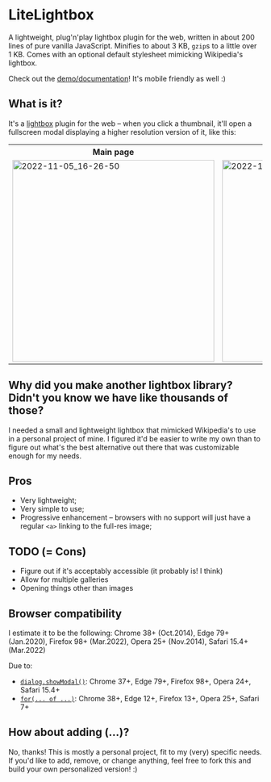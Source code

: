 # LiteLightbox
A lightweight, plug'n'play lightbox plugin for the web, written in about 200 lines of pure vanilla JavaScript.
Minifies to about 3&nbsp;KB, `gzip`s to a little over 1&nbsp;KB.
Comes with an optional default stylesheet mimicking Wikipedia's lightbox.

Check out the [demo/documentation](https://lab.avl.la/LiteLightbox/)! It's mobile friendly as well :)

## What is it?
It's a [lightbox](https://en.wikipedia.org/wiki/Lightbox_(JavaScript)) plugin for the web – when you click a thumbnail, it'll open a fullscreen modal displaying a higher resolution version of it, like this:

<table>
	<tr>
		<th>Main page</th><th>Lightbox open</th>
	</tr>
	<tr>
		<td>
			<img width="400" alt="2022-11-05_16-26-50" src="https://user-images.githubusercontent.com/1719996/200137549-27d3df60-cac0-4afa-b749-39d468cb24dd.png">
		</td>
		<td>
			<img width="400" alt="2022-11-05_16-26-59" src="https://user-images.githubusercontent.com/1719996/200137546-80fecc03-272d-4bf7-8f85-b7b86584f0f9.png">
		</td>
	</tr>
</table>

## Why did you make another lightbox library? Didn't you know we have like thousands of those?
I needed a small and lightweight lightbox that mimicked Wikipedia's to use in a personal project of mine. I figured it'd be easier to write my own than to figure out what's the best alternative out there that was customizable enough for my needs.

## Pros
- Very lightweight;
- Very simple to use;
- Progressive enhancement – browsers with no support will just have a regular `<a>` linking to the full-res image;

## TODO (= Cons)
- Figure out if it's acceptably accessible (it probably is! I think)
- Allow for multiple galleries
- Opening things other than images

## Browser compatibility
I estimate it to be the following: Chrome 38+ (Oct.2014), Edge 79+ (Jan.2020), Firefox 98+ (Mar.2022), Opera 25+ (Nov.2014), Safari 15.4+ (Mar.2022)

Due to:
- [`dialog.showModal()`](https://developer.mozilla.org/en-US/docs/Web/API/HTMLDialogElement/showModal#browser_compatibility): Chrome 37+, Edge 79+, Firefox 98+, Opera 24+, Safari 15.4+
- [`for(... of ...)`](https://developer.mozilla.org/en-US/docs/Web/JavaScript/Reference/Statements/for...of#browser_compatibility): Chrome 38+, Edge 12+, Firefox 13+, Opera 25+, Safari 7+

## How about adding (...)?
No, thanks! This is mostly a personal project, fit to my (very) specific needs. If you'd like to add, remove, or change anything, feel free to fork this and build your own personalized version! :)

